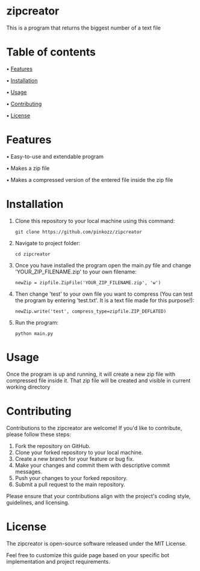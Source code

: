 # zipcreator
This is a program that returns the biggest number of a text file

# Table of contents
• [Features](https://github.com/pinkozz/zipcreator#features)

• [Installation](https://github.com/pinkozz/zipcreator#installation)

• [Usage](https://github.com/pinkozz/zipcreator#usage)

• [Contributing](https://github.com/pinkozz/zipcreator#contributing)

• [License](https://github.com/pinkozz/zipcreator#license)

# Features
• Easy-to-use and extendable program

• Makes a zip file

• Makes a compressed version of the entered file inside the zip file

# Installation
1. Clone this repository to your local machine using this command:
   
   ```shell
   git clone https://github.com/pinkozz/zipcreator
   ```
2. Navigate to project folder:
   
   ```shell
   cd zipcreator
   ```
3. Once you have installed the program open the main.py file and change 'YOUR_ZIP_FILENAME.zip' to your own filename:
   
   ```shell
   newZip = zipfile.ZipFile('YOUR_ZIP_FILENAME.zip', 'w')
   ```

4. Then change 'test' to your own file you want to compress (You can test the program by entering 'test.txt'. It is a text file made for this purpose!):

    ```shell
    newZip.write('test', compress_type=zipfile.ZIP_DEFLATED)
    ```

5. Run the program:

   ```shell
   python main.py
   ```

# Usage
Once the program is up and running, it will create a new zip file with compressed file inside it. That zip file will be created and visible in current working directory

# Contributing
Contributions to the zipcreator are welcome! If you'd like to contribute, please follow these steps:

1. Fork the repository on GitHub.
2. Clone your forked repository to your local machine.
3. Create a new branch for your feature or bug fix.
4. Make your changes and commit them with descriptive commit messages.
5. Push your changes to your forked repository.
6. Submit a pull request to the main repository.

Please ensure that your contributions align with the project's coding style, guidelines, and licensing.

# License
The zipcreator is open-source software released under the MIT License.

Feel free to customize this guide page based on your specific bot implementation and project requirements.